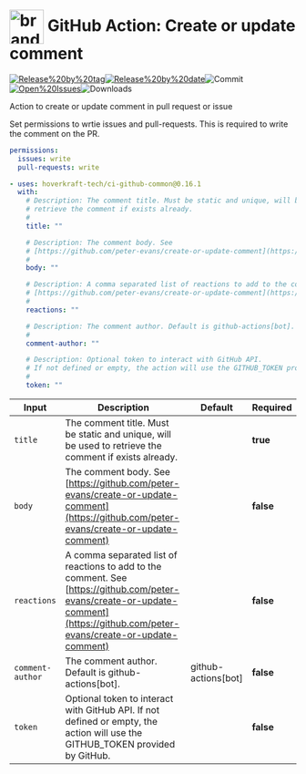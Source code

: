 <!-- start title -->

# <img src=".github/ghadocs/branding.svg" width="60px" align="center" alt="branding<icon:message-square color:gray-dark>" /> GitHub Action: Create or update comment

<!-- end title -->
<!--
// jscpd:ignore-start
-->
<!-- start badges -->
<!-- markdownlint-disable MD013 -->

<a href="https%3A%2F%2Fgithub.com%2Fhoverkraft-tech%2Fci-github-common%2Freleases%2Flatest"><img src="https://img.shields.io/github/v/release/hoverkraft-tech/ci-github-common?display_name=tag&sort=semver&logo=github&style=flat-square" alt="Release%20by%20tag" /></a><a href="https%3A%2F%2Fgithub.com%2Fhoverkraft-tech%2Fci-github-common%2Freleases%2Flatest"><img src="https://img.shields.io/github/release-date/hoverkraft-tech/ci-github-common?display_name=tag&sort=semver&logo=github&style=flat-square" alt="Release%20by%20date" /></a><img src="https://img.shields.io/github/last-commit/hoverkraft-tech/ci-github-common?logo=github&style=flat-square" alt="Commit" /><a href="https%3A%2F%2Fgithub.com%2Fhoverkraft-tech%2Fci-github-common%2Fissues"><img src="https://img.shields.io/github/issues/hoverkraft-tech/ci-github-common?logo=github&style=flat-square" alt="Open%20Issues" /></a><img src="https://img.shields.io/github/downloads/hoverkraft-tech/ci-github-common/total?logo=github&style=flat-square" alt="Downloads" />

<!-- markdownlint-enable MD013 -->
<!-- end badges -->
<!--
// jscpd:ignore-end
-->
<!-- start description -->

Action to create or update comment in pull request or issue

<!-- end description -->
<!-- start contents -->
<!-- end contents -->

Set permissions to wrtie issues and pull-requests. This is required to write the comment on the PR.

```yaml
permissions:
  issues: write
  pull-requests: write
```

<!-- start usage -->

```yaml
- uses: hoverkraft-tech/ci-github-common@0.16.1
  with:
    # Description: The comment title. Must be static and unique, will be used to
    # retrieve the comment if exists already.
    #
    title: ""

    # Description: The comment body. See
    # [https://github.com/peter-evans/create-or-update-comment](https://github.com/peter-evans/create-or-update-comment)
    #
    body: ""

    # Description: A comma separated list of reactions to add to the comment. See
    # [https://github.com/peter-evans/create-or-update-comment](https://github.com/peter-evans/create-or-update-comment)
    #
    reactions: ""

    # Description: The comment author. Default is github-actions[bot].
    #
    comment-author: ""

    # Description: Optional token to interact with GitHub API.
    # If not defined or empty, the action will use the GITHUB_TOKEN provided by GitHub.
    #
    token: ""
```

<!-- end usage -->
<!-- start inputs -->

| **Input**                   | **Description**                                                                                                                                                                   | **Default**         | **Required** |
| --------------------------- | --------------------------------------------------------------------------------------------------------------------------------------------------------------------------------- | ------------------- | ------------ |
| <code>title</code>          | The comment title. Must be static and unique, will be used to retrieve the comment if exists already.                                                                             |                     | **true**     |
| <code>body</code>           | The comment body. See [https://github.com/peter-evans/create-or-update-comment](https://github.com/peter-evans/create-or-update-comment)                                          |                     | **false**    |
| <code>reactions</code>      | A comma separated list of reactions to add to the comment. See [https://github.com/peter-evans/create-or-update-comment](https://github.com/peter-evans/create-or-update-comment) |                     | **false**    |
| <code>comment-author</code> | The comment author. Default is github-actions[bot].                                                                                                                               | github-actions[bot] | **false**    |
| <code>token</code>          | Optional token to interact with GitHub API. If not defined or empty, the action will use the GITHUB_TOKEN provided by GitHub.                                                     |                     | **false**    |

<!-- end inputs -->
<!-- start outputs -->
<!-- end outputs -->
<!-- start [.github/ghadocs/examples/] -->
<!-- end [.github/ghadocs/examples/] -->
